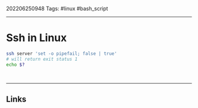 202206250948
Tags: #linux #bash_script

---

# Ssh in Linux

```bash
ssh server 'set -o pipefail; false | true'
# will return exit status 1
echo $?

 
```

---
## Links